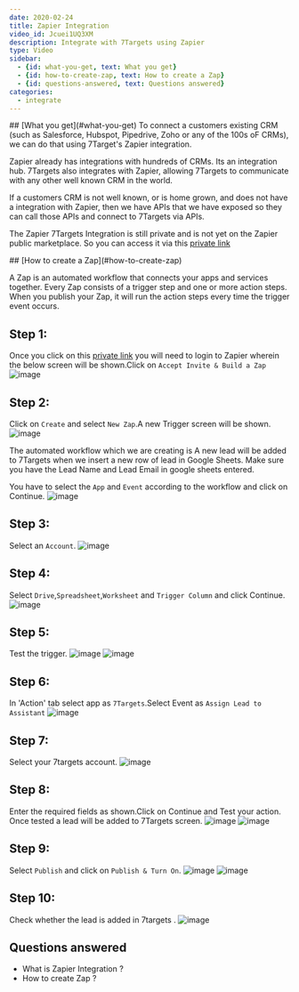 ```yaml
---
date: 2020-02-24
title: Zapier Integration
video_id: Jcuei1UQ3XM
description: Integrate with 7Targets using Zapier 
type: Video
sidebar:
  - {id: what-you-get, text: What you get}
  - {id: how-to-create-zap, text: How to create a Zap}
  - {id: questions-answered, text: Questions answered}
categories:
  - integrate
---
```


<a name="what-you-get"/>
## [What you get](#what-you-get)
To connect a customers existing CRM (such as Salesforce, Hubspot, Pipedrive, Zoho or any of the 100s oF CRMs), we can do that using 7Target's Zapier integration.

Zapier already has integrations with hundreds of CRMs. Its an integration hub. 7Targets also integrates with Zapier, allowing 7Targets to communicate with any other well known CRM in the world.

If a customers CRM is not well known, or is home grown, and does not have a integration with Zapier, then we have APIs that we have exposed so they can call those APIs and connect to 7Targets via APIs.

The Zapier 7Targets Integration is still private and is not yet on the Zapier public marketplace. So you can access it via this [private link](https://zapier.com/developer/public-invite/73649/157f0098ab326f339526b19ff7de5526/)

<a name="how-to-create-zap"/>
## [How to create a Zap](#how-to-create-zap)

A Zap is an automated workflow that connects your apps and services together. Every Zap consists of a trigger step and one or more action steps. When you publish your Zap, it will run the action steps every time the trigger event occurs.

## Step 1:
Once you click on this [private link](https://zapier.com/developer/public-invite/73649157f0098ab326f339526b19ff7de5526/) you will need to login to Zapier wherein the below screen will be shown.Click on `Accept Invite & Build a Zap `
![image](../../images/zap_log_in_screen.PNG)

## Step 2:
Click on `Create` and select `New Zap`.A new Trigger screen will be shown.
![image](../../images/zap_trigger_1.PNG)

The automated workflow which we are creating is A new lead will be added to 7Targets when we insert a new row of lead in Google Sheets.
Make sure you have the Lead Name and Lead Email in google sheets entered.

You have to select the `App` and `Event` according to the workflow and click on Continue.
![image](../../images/zap_trigger_2.PNG)

## Step 3:
Select an `Account`.
![image](../../images/zap_trigger_3.PNG)
## Step 4:
Select `Drive`,`Spreadsheet`,`Worksheet` and `Trigger Column` and click Continue.
![image](../../images/zap_trigger_4.PNG)
## Step 5:
Test the trigger.
![image](../../images/zap_trigger_5.PNG)
![image](../../images/zap_trigger_6.PNG)
## Step 6:
In 'Action' tab select app as `7Targets`.Select Event as `Assign Lead to Assistant`
![image](../../images/zap_action_2.PNG)
## Step 7:
Select your 7targets account.
![image](../../images/zap_action_3.PNG)
## Step 8:
Enter the required fields as shown.Click on Continue and Test your action. Once tested a lead will be added to 7Targets screen.
![image](../../images/zap_action_4.PNG)
![image](../../images/zap_action_5.PNG)
## Step 9:
Select `Publish` and click on `Publish & Turn On`.
![image](../../images/zap_publish.PNG)
![image](../../images/zap_publish_1.PNG)
## Step 10:
Check whether the lead is added in 7targets .
![image](../../images/7t_lead.PNG)
## Questions answered
- What is Zapier Integration ?
- How to create Zap ?



